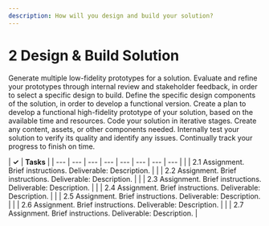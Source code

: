 ```yaml
---
description: How will you design and build your solution?
---
```


# 2 Design & Build Solution

Generate multiple low-fidelity prototypes for a solution. Evaluate and refine your prototypes through internal review and stakeholder feedback, in order to select a specific design to build. Define the specific design components of the solution, in order to develop a functional version. Create a plan to develop a functional high-fidelity prototype of your solution, based on the available time and resources. Code your solution in iterative stages. Create any content, assets, or other components needed. Internally test your solution to verify its quality and identify any issues. Continually track your progress to finish on time.

| **✓** | **Tasks** |
| --- | --- | --- | --- | --- | --- | --- | --- |
|  | 2.1 Assignment. Brief instructions. Deliverable: Description. |
|  | 2.2 Assignment. Brief instructions. Deliverable: Description. |
|  | 2.3 Assignment. Brief instructions. Deliverable: Description. |
|  | 2.4 Assignment. Brief instructions. Deliverable: Description. |
|  | 2.5 Assignment. Brief instructions. Deliverable: Description. |
|  | 2.6 Assignment. Brief instructions. Deliverable: Description. |
|  | 2.7 Assignment. Brief instructions. Deliverable: Description. |



